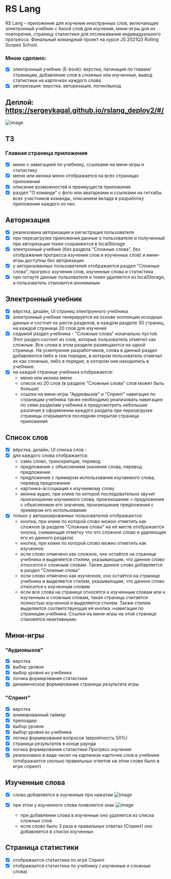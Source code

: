 # RS Lang
RS Lang – приложение для изучения иностранных слов, включающее электронный учебник с базой слов для изучения, мини-игры для их повторения, страницу статистики для отслеживания индивидуального прогресса. Финальный командный проект на курсе JS 2021Q3 Rolling Scopes School.

### Мною сделано:
- [x] электронный учебник (E-book): верстка, пагинация по главам/страницам, добавление слов в сложные или изученные, вывод статистики на карточках каждого слова
- [x] авторизация: верстка, авторизация, логин/выход

## Деплой: https://sergeykagal.github.io/rslang_deploy2/#/
![image](https://user-images.githubusercontent.com/62184992/176743595-df6aba27-1b0c-4c01-82bb-6e5a08db5268.png)

## ТЗ
  ### Главная страница приложения
- [x] меню с навигацией по учебнику, ссылками на мини-игры и статистику
- [x] меню или иконка меню отображается на всех страницах приложения
- [x] описание возможностей и преимуществ приложения
- [x] раздел "О команде" с фото или аватарками и ссылками на гитхабы всех участников команды, описанием вклада в разработку приложения каждого из них.

## Авторизация 
- [x] реализована авторизация и регистрация пользователя
- [x] при перезагрузке приложения данные о пользователе и полученный при авторизации токен сохраняются в localStorage
- [x] электронный учебник (без раздела "Сложные слова", без отображения прогресса изучения слов и изученных слов) и мини-игры доступны без авторизации
- [x] у авторизованных пользователей отображается раздел "Сложные слова", прогресс изучения слов, изученные слова и статистика
- [x] при логауте данные пользователя и токен удаляются из localStorage, а пользователь становится анонимным

## Электронный учебник
- [x] вёрстка, дизайн, UI страниц электронного учебника 
- [x] электронный учебник генерируется на основе коллекции исходных данных и состоит из шести разделов, в каждом разделе 30 страниц, на каждой странице 20 слов для изучения 
- [x] седьмой раздел учебника - "Сложные слова" изначально пустой. Этот раздел состоит из слов, которые пользователь отметил как сложные. Все слова в этом разделе размещаются на одной странице. На усмотрение разработчиков, слова в данный раздел добавляются либо в том порядке, в котором пользователь отмечал их как сложные, либо в порядке, в котором они находились в учебнике. 
- [x] на каждой странице учебника отображается:
   - меню или иконка меню
   - список из 20 слов (в разделе "Сложные слова" слов может быть больше)
   - ссылки на мини-игры "Аудиовызов" и "Спринт"
    навигация по страницам учебника
    также необходимо реализовать навигацию по семи разделам учебника и предусмотреть небольшие различия в оформлении каждого раздела
    при перезагрузке страницы открывается последняя открытая страница приложения

   
## Список слов 
- [x] вёрстка, дизайн, UI списка слов  -
- [x] для каждого слова отображается:  
   - само слово, транскрипция, перевод
   - предложение с объяснением значения слова, перевод предложения
   - предложение с примером использования изучаемого слова, перевод предложения
   - картинка-ассоциация к изучаемому слову
   - иконка аудио, при клике по которой последовательно звучит произношение изучаемого слова, произношение > предложения с объяснением его значения, произношение предложения с примером его использования
- [x] только у авторизированных пользователей отображаются: 
   - кнопка, при клике по которой слово можно отметить как сложное (в разделе "Сложные слова" на её месте отображается кнопка, снимающая отметку что это сложное слово и удаляющая его из данного раздела)
   - кнопка, при клике по которой слово можно отметить как изученное
   - если слово отмечено как сложное, оно остаётся на странице учебника и выделяется стилем, указывающим, что данное слово относится к сложным словам. Также данное слово добавляется в раздел "Сложные слова"
   - если слово отмечено как изученное, оно остаётся на странице учебника и выделяется стилем, указывающим, что данное слово относится к изученным словам
   - если все слова на странице относятся к изученным словам или к изученным и сложным словам, такая страница  считается полностью изученной и выделяется стилем. Также стилем выделяется соответствующая ей кнопка >навигации по страницам учебника. Ссылки на мини-игры на этой странице становятся неактивными.

##  Мини-игры
  ###     "Аудиовызов" 
- [x] верстка
- [x] выбор уровня 
- [x] выбор уровня из учебника 
- [x] логика формирования статистики 
- [x] динамическое формирование страницы результата игры 
 ###   "Спринт" 
- [x] верстка 
- [x] анимированный таймер 
- [x] прелоадер 
- [x] выбор уровня 
- [x] выбор уровня из учебника 
- [x] логика формирования вопросов (вероятность 50%) 
- [x] страница результатов в конце раунда
- [x] логика формирования статистики 
   Прогресс изучения  
- [x] реализовано в виде чисел на картинках карточек слов в учебнике  (отображается сколько правильных ответов на этом слове было в игре спринт)
 
 ##  Изученные слова
- [x] слово добавляется в изученные при нажатии 
![image](https://user-images.githubusercontent.com/78958096/155514111-b38ebb73-645c-49e5-9367-536820f038b1.png) 
 
- [x] при этом у  изученного слова  появляется знак 
![image](https://user-images.githubusercontent.com/78958096/155514399-6001a04c-9462-4ae5-9951-202e69c3c582.png)
   - при добавлении слова в изученные оно удаляется из списка сложных слов 
   - если слово было 3 раза в правильных ответах (Спринт) оно добавляется в список изученных

## Страница статистики
- [x] отображается статистика по игре Спринт
- [x] отображается статистика по учебнику  ( изученные и сложные слова)
